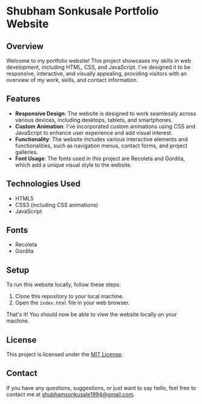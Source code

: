 # Shubham Sonkusale Portfolio Website

## Overview

Welcome to my portfolio website! This project showcases my skills in web development, including HTML, CSS, and JavaScript. I've designed it to be responsive, interactive, and visually appealing, providing visitors with an overview of my work, skills, and contact information.

## Features

- **Responsive Design**: The website is designed to work seamlessly across various devices, including desktops, tablets, and smartphones.
- **Custom Animation**: I've incorporated custom animations using CSS and JavaScript to enhance user experience and add visual interest.
- **Functionality**: The website includes various interactive elements and functionalities, such as navigation menus, contact forms, and project galleries.
- **Font Usage**: The fonts used in this project are Recoleta and Gordita, which add a unique visual style to the website.

## Technologies Used

- HTML5
- CSS3 (including CSS animations)
- JavaScript

## Fonts

- Recoleta
- Gordita

## Setup

To run this website locally, follow these steps:

1. Clone this repository to your local machine.
2. Open the `index.html` file in your web browser.

That's it! You should now be able to view the website locally on your machine.


## License

This project is licensed under the [MIT License](LICENSE).

## Contact

If you have any questions, suggestions, or just want to say hello, feel free to contact me at [shubhamsonkusale1994@gmail.com](mailto:shubhamsonkusale1994@gmail.com).

